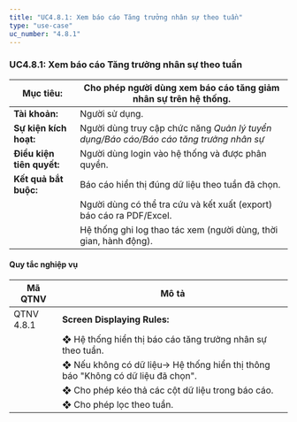 ```yaml
---
title: "UC4.8.1: Xem báo cáo Tăng trưởng nhân sự theo tuần"
type: "use-case"
uc_number: "4.8.1"
---
```


### UC4.8.1: Xem báo cáo Tăng trưởng nhân sự theo tuần

| **Mục tiêu:** | Cho phép người dùng xem báo cáo tăng giảm nhân sự trên hệ thống. |
| --- | --- |
| **Tài khoản:** | Người sử dụng. |
| **Sự kiện kích hoạt:** | Người dùng truy cập chức năng *Quản lý tuyển dụng/Báo cáo/Báo cáo tăng trưởng nhân sự* |
| **Điều kiện tiên quyết:** | Người dùng login vào hệ thống và được phân quyền. |
| **Kết quả bắt buộc:** | Báo cáo hiển thị đúng dữ liệu theo tuần đã chọn. |
|  | Người dùng có thể tra cứu và kết xuất (export) báo cáo ra PDF/Excel. |
|  | Hệ thống ghi log thao tác xem (người dùng, thời gian, hành động). |

#### Quy tắc nghiệp vụ

| **Mã QTNV** | **Mô tả** |
| --- | --- |
| QTNV 4.8.1 | **Screen Displaying Rules:** |
|  | ❖ Hệ thống hiển thị báo cáo tăng trưởng nhân sự theo tuần. |
|  | ❖ Nếu không có dữ liệu→ Hệ thống hiển thị thông báo "Không có dữ liệu đã chọn". |
|  | ❖ Cho phép kéo thả các cột dữ liệu trong báo cáo. |
|  | ❖ Cho phép lọc theo tuần. |
